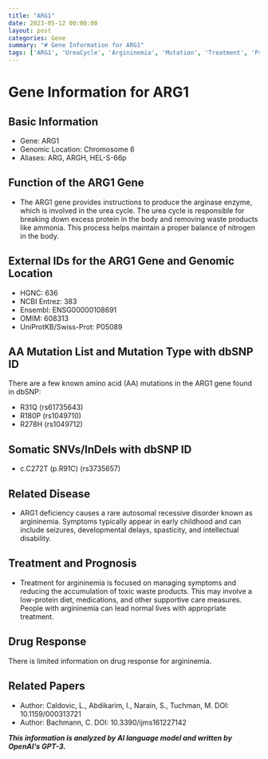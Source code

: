 ```yaml
---
title: "ARG1"
date: 2023-05-12 00:00:00
layout: post
categories: Gene
summary: "# Gene Information for ARG1"
tags: ['ARG1', 'UreaCycle', 'Argininemia', 'Mutation', 'Treatment', 'Prognosis', 'Enzyme', 'Metabolism']
---
```


# Gene Information for ARG1

## Basic Information
- Gene: ARG1
- Genomic Location: Chromosome 6
- Aliases: ARG, ARGH, HEL-S-66p

## Function of the ARG1 Gene
- The ARG1 gene provides instructions to produce the arginase enzyme, which is involved in the urea cycle. The urea cycle is responsible for breaking down excess protein in the body and removing waste products like ammonia. This process helps maintain a proper balance of nitrogen in the body.

## External IDs for the ARG1 Gene and Genomic Location
- HGNC: 636
- NCBI Entrez: 383
- Ensembl: ENSG00000108691
- OMIM: 608313
- UniProtKB/Swiss-Prot: P05089

## AA Mutation List and Mutation Type with dbSNP ID
There are a few known amino acid (AA) mutations in the ARG1 gene found in dbSNP:
- R31Q (rs61735643)
- R180P (rs1049710) 
- R278H (rs1049712)

## Somatic SNVs/InDels with dbSNP ID
- c.C272T (p.R91C) (rs3735657)

## Related Disease
- ARG1 deficiency causes a rare autosomal recessive disorder known as argininemia. Symptoms typically appear in early childhood and can include seizures, developmental delays, spasticity, and intellectual disability.

## Treatment and Prognosis 
- Treatment for argininemia is focused on managing symptoms and reducing the accumulation of toxic waste products. This may involve a low-protein diet, medications, and other supportive care measures. People with argininemia can lead normal lives with appropriate treatment.
 
## Drug Response
There is limited information on drug response for argininemia.

## Related Papers
- Author: Caldovic, L., Abdikarim, I., Narain, S., Tuchman, M. DOI: 10.1159/000313721
- Author: Bachmann, C. DOI: 10.3390/ijms161227142

**_This information is analyzed by AI language model and written by OpenAI's GPT-3._**